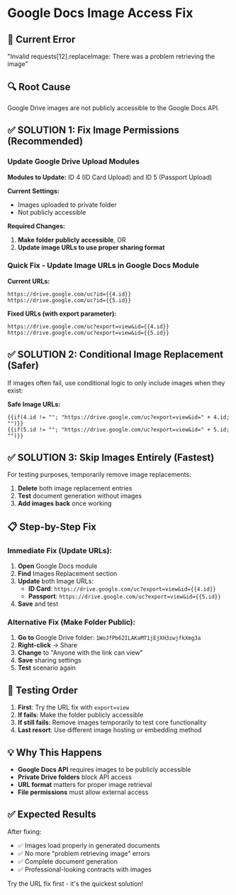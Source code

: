 # Google Docs Image Access Fix

## 🚨 **Current Error**
"Invalid requests[12].replaceImage: There was a problem retrieving the image"

## 🔍 **Root Cause**
Google Drive images are not publicly accessible to the Google Docs API.

## ✅ **SOLUTION 1: Fix Image Permissions (Recommended)**

### **Update Google Drive Upload Modules**

**Modules to Update:** ID 4 (ID Card Upload) and ID 5 (Passport Upload)

**Current Settings:**
- Images uploaded to private folder
- Not publicly accessible

**Required Changes:**
1. **Make folder publicly accessible**, OR
2. **Update image URLs to use proper sharing format**

### **Quick Fix - Update Image URLs in Google Docs Module**

**Current URLs:**
```
https://drive.google.com/uc?id={{4.id}}
https://drive.google.com/uc?id={{5.id}}
```

**Fixed URLs (with export parameter):**
```
https://drive.google.com/uc?export=view&id={{4.id}}
https://drive.google.com/uc?export=view&id={{5.id}}
```

## ✅ **SOLUTION 2: Conditional Image Replacement (Safer)**

If images often fail, use conditional logic to only include images when they exist:

**Safe Image URLs:**
```
{{if(4.id != ""; "https://drive.google.com/uc?export=view&id=" + 4.id; "")}}
{{if(5.id != ""; "https://drive.google.com/uc?export=view&id=" + 5.id; "")}}
```

## ✅ **SOLUTION 3: Skip Images Entirely (Fastest)**

For testing purposes, temporarily remove image replacements:

1. **Delete** both image replacement entries
2. **Test** document generation without images
3. **Add images back** once working

## 📋 **Step-by-Step Fix**

### **Immediate Fix (Update URLs):**

1. **Open** Google Docs module
2. **Find** Images Replacement section
3. **Update** both Image URLs:
   - **ID Card**: `https://drive.google.com/uc?export=view&id={{4.id}}`
   - **Passport**: `https://drive.google.com/uc?export=view&id={{5.id}}`
4. **Save** and test

### **Alternative Fix (Make Folder Public):**

1. **Go to** Google Drive folder: `1WoJfPb62ILAKaMT1jEjXH3zwjfkXmg3a`
2. **Right-click** → Share
3. **Change** to "Anyone with the link can view"
4. **Save** sharing settings
5. **Test** scenario again

## 🧪 **Testing Order**

1. **First**: Try the URL fix with `export=view`
2. **If fails**: Make the folder publicly accessible
3. **If still fails**: Remove images temporarily to test core functionality
4. **Last resort**: Use different image hosting or embedding method

## 💡 **Why This Happens**

- **Google Docs API** requires images to be publicly accessible
- **Private Drive folders** block API access
- **URL format** matters for proper image retrieval
- **File permissions** must allow external access

## ✅ **Expected Results**

After fixing:
- ✅ Images load properly in generated documents
- ✅ No more "problem retrieving image" errors
- ✅ Complete document generation
- ✅ Professional-looking contracts with images

Try the URL fix first - it's the quickest solution!
